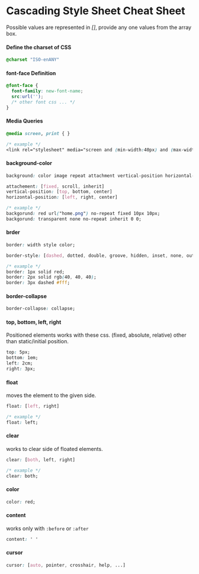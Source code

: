 # Cascading Style Sheet Cheat Sheet

Possible values are represented in _[]_, provide any one values from the array box.

#### Define the charset of CSS
```css
@charset "ISO-enANY"
```

#### font-face Definition
```css
@font-face {    
  font-family: new-font-name;    
  src:url('');    
  /* other font css ... */
}
```

#### Media Queries 
```css
@media screen, print { } 

/* example */
<link rel="stylesheet" media="screen and (min-width:40px) and (max-width:100px)" href="docPath.css"/>
```

#### background-color
```css
background: color image repeat attachment vertical-position horizontal-position;

attachement: [fixed, scroll, inherit]
vertical-position: [top, bottom, center]
horizontal-position: [left, right, center]

/* example */
backgorund: red url("home.png") no-repeat fixed 10px 10px;
backgorund: transparent none no-repeat inherit 0 0; 
```

#### brder
```css
border: width style color;

border-style: [dashed, dotted, double, groove, hidden, inset, none, outset, ridge, solid]

/* example */
border: 1px solid red;
border: 2px solid rgb(40, 40, 40);
border: 3px dashed #fff;
```

#### border-collapse
```css
border-collapse: collapse;
```

#### top, bottom, left, right 
Positioned elements works with these css. (fixed, absolute, relative) other than static/initial position.
```css
top: 5px;
bottom: 1em;
left: 2cm;
right: 3px;
```

#### float
moves the element to the given side.
```css
float: [left, right]

/* example */
float: left;
```

#### clear
works to clear side of floated elements.
```css
clear: [both, left, right]

/* example */
clear: both;
```

#### color
```css
color: red;
```

#### content
works only with `:before` or `:after`
```css
content: ' '
```

#### cursor
```css
cursor: [auto, pointer, crosshair, help, ...]
```


